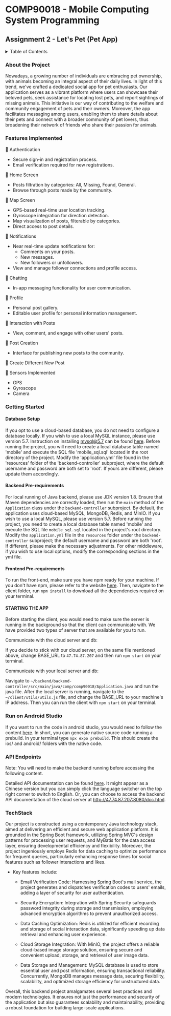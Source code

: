 # COMP90018 - Mobile Computing System Programming
## Assignment 2 - Let's Pet (Pet App)
<details>
<summary>Table of Contents</summary>

-   [About the Project](#about-the-project)
-   [Features Implemented](#features-implemented)
-   [Getting Started](#getting-started)
    -   [Backend Pre-requirements](#backend-pre-requirements)
    -   [Frontend Pre-requirements](#frontend-pre-requirements)
    -   [Database Setup](#database-setup)
    -   [STARTING THE APP](#starting-the-app)
-   [Run on Android Studio](#run-on-android-studio)
-   [API Endpoints](#api-endpoints)
-   [TechStack](#techstack)
 

</details>

### About the Project
Nowadays, a growing number of individuals are embracing pet ownership, with animals becoming an integral aspect of their daily lives. In light of this trend, we've crafted a dedicated social app for pet enthusiasts. Our application serves as a vibrant platform where users can showcase their beloved pets, seek assistance for locating lost pets, and report sightings of missing animals. This initiative is our way of contributing to the welfare and community engagement of pets and their owners. Moreover, the app facilitates messaging among users, enabling them to share details about their pets and connect with a broader community of pet lovers, thus broadening their network of friends who share their passion for animals.

### Features Implemented
:gem: Authentication
- Secure sign-in and registration process.
- Email verification required for new registrations.

:gem: Home Screen
- Posts filtration by categories: All, Missing, Found, General.
- Browse through posts made by the community.

:gem: Map Screen
- GPS-based real-time user location tracking.
- Gyroscope integration for direction detection.
- Map visualization of posts, filterable by categories.
- Direct access to post details.

:gem: Notifications
- Near real-time update notifications for:
  - Comments on your posts.
  - New messages.
  - New followers or unfollowers.
- View and manage follower connections and profile access.

:gem: Chatting
- In-app messaging functionality for user communication.

:gem: Profile
- Personal post gallery.
- Editable user profile for personal information management.

:gem: Interaction with Posts
- View, comment, and engage with other users' posts.

:gem: Post Creation
- Interface for publishing new posts to the community.

:gem:  Create Different New Post

:gem: Sensors Implemented
- GPS
- Gyroscope
- Camera

### Getting Started

#### Database Setup
If you opt to use a cloud-based database, you do not need to configure a database locally. If you wish to use a local MySQL instance, please use version 5.7. Instruction on installing mysql@5.7 can be found [here](https://formulae.brew.sh/formula/mysql@5.7). Before running the project, you will need to create a local database table named 'mobile' and execute the SQL file 'mobile_sql.sql' located in the root directory of the project. Modify the 'application.yml' file found in the 'resources' folder of the 'backend-controller' subproject, where the default username and password are both set to 'root'. If yours are different, please update them accordingly.

#### Backend Pre-requirements
For local running of Java backend, please use JDK version 1.8. Ensure that Maven dependencies are correctly loaded, then run the `main` method of the `Application` class under the `backend-controller` subproject. By default, the application uses cloud-based MySQL, MongoDB, Redis, and MinIO. If you wish to use a local MySQL, please use version 5.7. Before running the project, you need to create a local database table named 'mobile' and execute the SQL file `mobile_sql.sql` located in the project's root directory. Modify the `application.yml` file in the `resources` folder under the `backend-controller` subproject; the default username and password are both 'root'. If different, please make the necessary adjustments. For other middleware, if you wish to use local options, modify the corresponding sections in the yml file.

#### Frontend Pre-requirements
To run the front-end, make sure you have npm ready for your machine. If you don't have npm, please refer to the website [here](https://nodejs.org/en/download/). Then, navigate to the client folder, run `npm install` to download all the dependencies required on your terminal.

#### STARTING THE APP
Before starting the client, you would need to make sure the server is running in the background so that the client can communicate with. We have provided two types of server that are available for you to run.

Communicate with the cloud server and db:

If you decide to stick with our cloud server, on the same file mentioned above, change BASE_URL to `47.74.87.207` and then run `npm start` on your terminal.

Communicate with your local server and db:

Navigate to `~/backend/backend-controller/src/main/java/comp/comp90018/Application.java` and run the java file. After the local server is running, navigate to the `~/client/utils/utils.js` file, and change the BASE_URL to your machine's IP address. Then you can run the client with `npm start` on your terminal.

### Run on Android Studio
If you want to run the code in android studio, you would need to follow the content [here](https://docs.expo.dev/workflow/prebuild/). In short, you can generate native source code running a prebuild. In your terminal type `npx expo prebuild`. This should create the ios/ and android/ folders with the native code.

### API Endpoints
Note: You will need to make the backend running before accessing the following content.

Detailed API documentation can be found [here](http://localhost:8080/doc.html). It might appear as a Chinese version but you can simply click the language switcher on the top right corner to switch to English. Or, you can choose to access the backend API documentation of the cloud server at http://47.74.87.207:8080/doc.html.
  
### TechStack
Our project is constructed using a contemporary Java technology stack, aimed at delivering an efficient and secure web application platform. It is grounded in the Spring Boot framework, utilizing Spring MVC's design patterns for processing user requests, and MyBatis for the data access layer, ensuring developmental efficiency and flexibility. Moreover, the project ingeniously employs Redis for data caching to optimize performance for frequent queries, particularly enhancing response times for social features such as follower interactions and likes.

- Key features include:

    - Email Verification Code: Harnessing Spring Boot's mail service, the project generates and dispatches verification codes to users' emails, adding a layer of security for user authentication.

    - Security Encryption: Integration with Spring Security safeguards password integrity during storage and transmission, employing advanced encryption algorithms to prevent unauthorized access.

    - Data Caching Optimization: Redis is utilized for efficient recording and storage of social interaction data, significantly speeding up data retrieval and enhancing user experience.

    - Cloud Storage Integration: With MinIO, the project offers a reliable cloud-based image storage solution, ensuring secure and convenient upload, storage, and retrieval of user image data.

    - Data Storage and Management: MySQL database is used to store essential user and post information, ensuring transactional reliability. Concurrently, MongoDB manages message data, securing flexibility, scalability, and optimized storage efficiency for unstructured data.

Overall, this backend project amalgamates several best practices and modern technologies. It ensures not just the performance and security of the application but also guarantees scalability and maintainability, providing a robust foundation for building large-scale applications.
